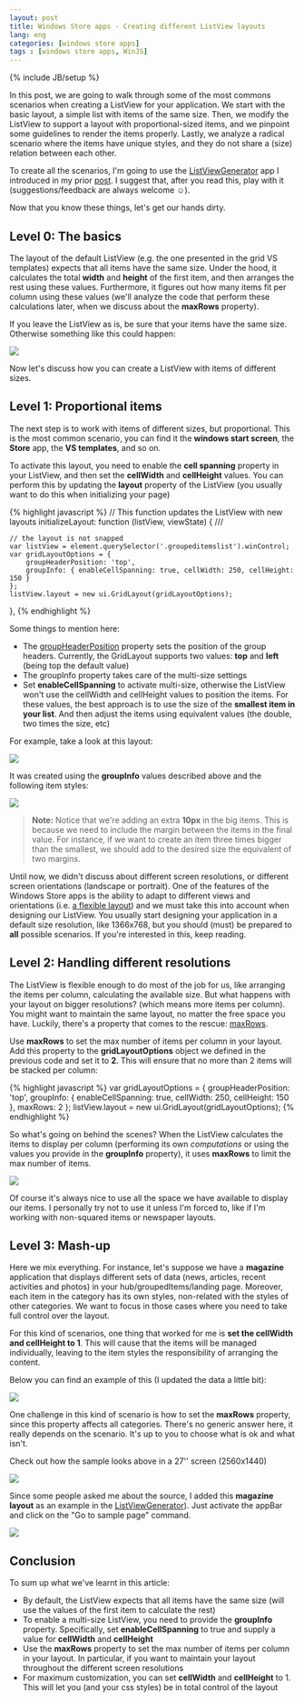 ```yaml
---
layout: post
title: Windows Store apps - Creating different ListView layouts
lang: eng
categories: [windows store apps]
tags : [windows store apps, WinJS]
---
```

{% include JB/setup %}

In this post, we are going to walk through some of the most commons scenarios when creating a ListView for your application. We start with the basic layout, a simple list with items of the same size. Then, we modify the ListView to support a layout with proportional-sized items, and we pinpoint some guidelines to render the items properly. Lastly, we analyze a radical scenario where the items have unique styles, and they do not share a (size) relation between each other.

To create all the scenarios, I'm going to use the [ListViewGenerator](https://github.com/nanovazquez/listview-layout-generator) app I introduced in my prior [post](http://nanovazquez.github.com/dev/2012/07/03/playing-with-windows-store-apps-aka-listview-generator/). I suggest that, after you read this, play with it (suggestions/feedback are always welcome ☺). 

Now that you know these things, let's get our hands dirty.

## Level 0: The basics

The layout of the default ListView (e.g. the one presented in the grid VS templates) expects that all items have the same size. Under the hood, it calculates the total **width** and **height** of the first item, and then arranges the rest using these values. Furthermore, it figures out how many items fit per column using these values (we'll analyze the code that perform these calculations later, when we discuss about the **maxRows** property). 

If you leave the ListView as is, be sure that your items have the same size. Otherwise something like this could happen:

![](https://github.com/nanovazquez/nanovazquez.github.com/raw/master/_posts/windows-store-apps-creating-different-listview-layouts/default-settings-issue.png)

Now let's discuss how you can create a ListView with items of different sizes.

## Level 1: Proportional items

The next step is to work with items of different sizes, but proportional. This is the most common scenario, you can find it the **windows start screen**, the **Store** app, the **VS templates**, and so on. 

To activate this layout, you need to enable the **cell spanning** property in your ListView, and then set the **cellWidth** and **cellHeight** values. You can perform this by updating the **layout** property of the ListView (you usually want to do this when initializing your page)

{% highlight javascript %}
// This function updates the ListView with new layouts
initializeLayout: function (listView, viewState) {
    /// <param name="listView" value="WinJS.UI.ListView.prototype" />

    // the layout is not snapped
    var listView = element.querySelector('.groupeditemslist').winControl;
    var gridLayoutOptions = {
        groupHeaderPosition: 'top',
        groupInfo: { enableCellSpanning: true, cellWidth: 250, cellHeight: 150 }
    };
    listView.layout = new ui.GridLayout(gridLayoutOptions);
},
{% endhighlight %}

Some things to mention here:

* The [groupHeaderPosition](http://msdn.microsoft.com/en-us/library/windows/apps/br211743.aspx) property sets the position of the group headers. Currently, the GridLayout supports two values: **top** and **left** (being top the default value)
* The groupInfo property takes care of the multi-size settings 
* Set **enableCellSpanning** to activate multi-size, otherwise the ListView won't use the cellWidth and cellHeight values to position the items. For these values, the best approach is to use the size of the **smallest item in your list**. And then adjust the items using equivalent values (the double, two times the size, etc)

For example, take a look at this layout:

![](https://github.com/nanovazquez/nanovazquez.github.com/raw/master/_posts/windows-store-apps-creating-different-listview-layouts/proportional-sized-items.png)

It was created using the **groupInfo** values described above and the following item styles:

![](https://github.com/nanovazquez/nanovazquez.github.com/raw/master/_posts/windows-store-apps-creating-different-listview-layouts/proportional-item-styles.png)

> **Note:** Notice that we're adding an extra **10px** in the big items. This is because we need to include the margin between the items in the final value. For instance, if we want to create an item three times bigger than the smallest, we should add to the desired size the equivalent of two margins. 

Until now, we didn't discuss about different screen resolutions, or different screen orientations (landscape or portrait). One of the features of the Windows Store apps is the ability to adapt to different views and orientations (i.e. [a flexible layout](http://msdn.microsoft.com/en-us/library/windows/apps/hh465386.aspx)) and we must take this into account when designing our ListView. You usually start designing your application in a default size resolution, like 1366x768, but you should (must) be prepared to **all** possible scenarios. If you're interested in this, keep reading.

## Level 2: Handling different resolutions

The ListView is flexible enough to do most of the job for us, like arranging the items per column, calculating the available size. But what happens with your layout on bigger resolutions? (which means more items per column). You might want to maintain the same layout, no matter the free space you have. Luckily, there's a property that comes to the rescue: [maxRows](http://msdn.microsoft.com/en-us/library/windows/apps/br211750.aspx).

Use **maxRows** to set the max number of items per column in your layout. Add this property to the **gridLayoutOptions** object we defined in the previous code and set it to **2**. This will ensure that no more than 2 items will be stacked per column:

{% highlight javascript %}
var gridLayoutOptions = {
    groupHeaderPosition: 'top',
    groupInfo: { enableCellSpanning: true, cellWidth: 250, cellHeight: 150 },
    maxRows: 2
};
listView.layout = new ui.GridLayout(gridLayoutOptions);
{% endhighlight %}

So what's going on behind the scenes? When the ListView calculates the items to display per column (performing its own *computations* or using the values you provide in the **groupInfo** property), it uses **maxRows** to limit the max number of items.

![](https://github.com/nanovazquez/nanovazquez.github.com/raw/master/_posts/windows-store-apps-creating-different-listview-layouts/max-rows-usage.png)

Of course it's always nice to use all the space we have available to display our items. I personally try not to use it unless I'm forced to, like if I'm working with non-squared items or newspaper layouts.

## Level 3: Mash-up

Here we mix everything. For instance, let's suppose we have a **magazine** application that displays different sets of data (news, articles, recent activities and photos) in your hub/groupedItems/landing page. Moreover, each item in the category has its own styles, non-related with the styles of other categories. We want to focus in those cases where you need to take full control over the layout. 

For this kind of scenarios, one thing that worked for me is **set the cellWidth and cellHeight to 1**. This will cause that the items will be managed individually, leaving to the item styles the responsibility of arranging the content. 

Below you can find an example of this (I updated the data a little bit):

![](https://github.com/nanovazquez/nanovazquez.github.com/raw/master/_posts/windows-store-apps-creating-different-listview-layouts/random-layout.png)

One challenge in this kind of scenario is how to set the **maxRows** property, since this property affects all categories. There's no generic answer here, it really depends on the scenario. It's up to you to choose what is ok and what isn't. 

Check out how the sample looks above in a 27'' screen (2560x1440)

![](https://github.com/nanovazquez/nanovazquez.github.com/raw/master/_posts/windows-store-apps-creating-different-listview-layouts/random-layout-big-screen.png)

Since some people asked me about the source, I added this **magazine layout** as an example in the [ListViewGenerator](https://github.com/nanovazquez/listview-layout-generator)). Just activate the appBar and click on the "Go to sample page" command.

![](https://github.com/nanovazquez/nanovazquez.github.com/raw/master/_posts/windows-store-apps-creating-different-listview-layouts/magazine-layout-command.png)

## Conclusion

To sum up what we've learnt in this article:

* By default, the ListView expects that all items have the same size (will use the values of the first item to calculate the rest)
* To enable a multi-size ListView, you need to provide the **groupInfo** property. Specifically, set **enableCellSpanning** to true and supply a value for **cellWidth** and **cellHeight**
* Use the **maxRows** property to set the max number of items per column in your layout. In particular, if you want to maintain your layout throughout the different screen resolutions
* For maximum customization, you can set **cellWidth** and **cellHeight** to 1. This will let you (and your css styles) be in total control of the layout